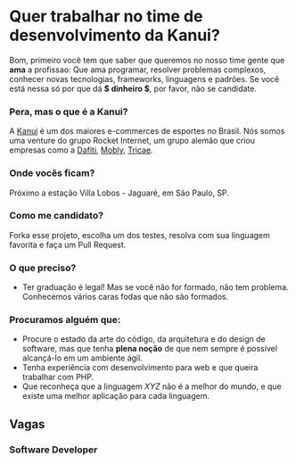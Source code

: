 # Quer trabalhar no time de desenvolvimento da Kanui?


Bom, primeiro você tem que saber que queremos no nosso time gente que **ama** a profissao: Que ama programar, resolver problemas complexos, conhecer novas tecnologias, frameworks, linguagens e padrões. Se você está nessa só por que dá **$ dinheiro $**, por favor, não se candidate.


### Pera, mas o que é a Kanui?
A [Kanui](http://www.kanui.com.br) é um dos maiores e-commerces de esportes no Brasil. Nós somos uma venture do grupo Rocket Internet, um grupo alemão que criou empresas como a [Dafiti](http://www.dafiti.com.br), [Mobly](http://www.mobly.com.br), [Tricae](http://www.tricae.com.br).

### Onde vocês ficam?
Próximo a estação Villa Lobos - Jaguaré, em São Paulo, SP.


### Como me candidato?
Forka esse projeto, escolha um dos testes, resolva com sua linguagem favorita e faça um Pull Request.

### O que preciso?
* Ter graduação é legal! Mas se você não for formado, não tem problema. Conhecemos vários caras fodas que não são formados.


### Procuramos alguém que:

* Procure o estado da arte do código, da arquitetura e do design de software, mas que tenha **plena noção** de que nem sempre é possível alcançá-lo em um ambiente ágil.
* Tenha experiência com desenvolvimento para web e que queira trabalhar com PHP.
* Que reconheça que a linguagem *XYZ* não é a melhor do mundo, e que existe uma melhor aplicação para cada linguagem.


## Vagas
### Software Developer
